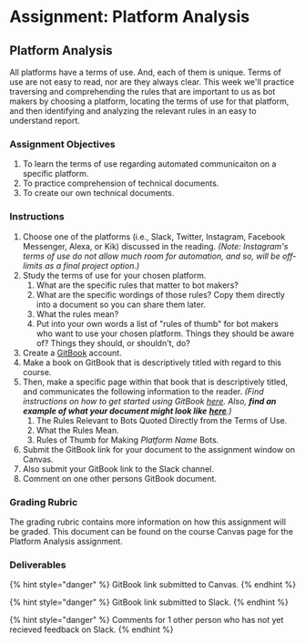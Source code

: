 # Assignment: Platform Analysis

## Platform Analysis

All platforms have a terms of use. And, each of them is unique. Terms of use are not easy to read, nor are they always clear. This week we'll practice traversing and comprehending the rules that are important to us as bot makers by choosing a platform, locating the terms of use for that platform, and then identifying and analyzing the relevant rules in an easy to understand report. 

### 

### Assignment Objectives

1. To learn the terms of use regarding automated communicaiton on a specific platform. 
2. To practice comprehension of technical documents. 
3. To create our own technical documents. 

### 

### Instructions

1. Choose one of the platforms \(i.e., Slack, Twitter, Instagram, Facebook Messenger,  Alexa, or Kik\) discussed in the reading. _\(Note: Instagram's terms of use do not allow much room for automation, and so, will be off-limits as a final project option.\)_ 
2. Study the terms of use for your chosen platform. 
   1. What are the specific rules that matter to bot makers? 
   2. What are the specific wordings of those rules? Copy them directly into a document so you can share them later. 
   3. What the  rules mean? 
   4. Put into your own words a list of "rules of thumb" for bot makers who want to use your chosen platform. Things they should be aware of? Things they should, or shouldn't, do? 
3. Create a [GitBook](https://www.gitbook.com) account. 
4. Make a book on GitBook that is descriptively titled with regard to this course. 
5. Then, make a specific page within that book that is descriptively titled, and communicates the following information to the reader. _\(Find instructions on how to get started using GitBook_ [_here_](https://docs.gitbook.com/getting-started)_. Also, **find an example of what your document might look like**_ [_**here**_](../../../assignment-examples/assignment-examples/platform-analysis-example.md)_.\)_
   1. The Rules Relevant to Bots Quoted Directly from the Terms of Use. 
   2. What the Rules Mean. 
   3. Rules of Thumb for Making _Platform Name_ Bots. 
6. Submit the GitBook link for your document to the assignment window on Canvas. 
7. Also submit your GitBook link to the Slack channel. 
8. Comment on one other persons GitBook document. 

### 

### Grading Rubric

The grading rubric contains more information on how this assignment will be graded. This document can be found on the course Canvas page for the Platform Analysis assignment. 

### 

### Deliverables

{% hint style="danger" %}
GitBook link submitted to Canvas. 
{% endhint %}

{% hint style="danger" %}
GitBook link submitted to Slack. 
{% endhint %}

{% hint style="danger" %}
Comments for 1 other person who has not yet recieved feedback on Slack. 
{% endhint %}





